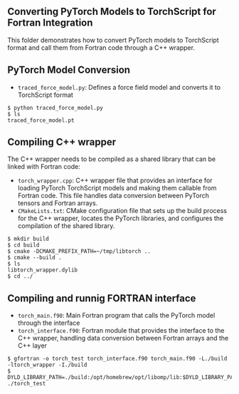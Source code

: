 ## Converting PyTorch Models to TorchScript for Fortran Integration

This folder demonstrates how to convert PyTorch models to TorchScript format and call them from Fortran code through a C++ wrapper.

## PyTorch Model Conversion

- `traced_force_model.py`: Defines a force field model and converts it to TorchScript format

```
$ python traced_force_model.py
$ ls
traced_force_model.pt
```

## Compiling C++ wrapper

The C++ wrapper needs to be compiled as a shared library that can be linked with Fortran code:

- `torch_wrapper.cpp`: C++ wrapper file that provides an interface for loading PyTorch TorchScript models and making them callable from Fortran code. This file handles data conversion between PyTorch tensors and Fortran arrays.
- `CMakeLists.txt`: CMake configuration file that sets up the build process for the C++ wrapper, locates the PyTorch libraries, and configures the compilation of the shared library.

```
$ mkdir build
$ cd build
$ cmake -DCMAKE_PREFIX_PATH=~/tmp/libtorch ..
$ cmake --build .
$ ls
libtorch_wrapper.dylib
$ cd ../
```

## Compiling and runnig FORTRAN interface

- `torch_main.f90`: Main Fortran program that calls the PyTorch model through the interface
- `torch_interface.f90`: Fortran module that provides the interface to the C++ wrapper, handling data conversion between Fortran arrays and the C++ layer

```
$ gfortran -o torch_test torch_interface.f90 torch_main.f90 -L./build -ltorch_wrapper -I./build
$ DYLD_LIBRARY_PATH=./build:/opt/homebrew/opt/libomp/lib:$DYLD_LIBRARY_PATH ./torch_test
```

